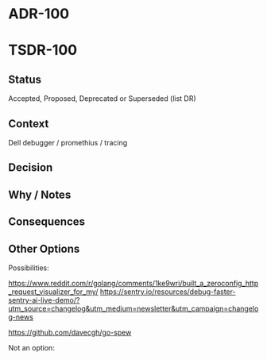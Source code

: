 # ADR-100
# TSDR-100

## Status

Accepted, Proposed, Deprecated or Superseded (list DR)

## Context

Dell debugger / promethius / tracing

## Decision



## Why / Notes



## Consequences



## Other Options

Possibilities:

https://www.reddit.com/r/golang/comments/1ke9wri/built_a_zeroconfig_http_request_visualizer_for_my/
https://sentry.io/resources/debug-faster-sentry-ai-live-demo/?utm_source=changelog&utm_medium=newsletter&utm_campaign=changelog-news

https://github.com/davecgh/go-spew

Not an option:

